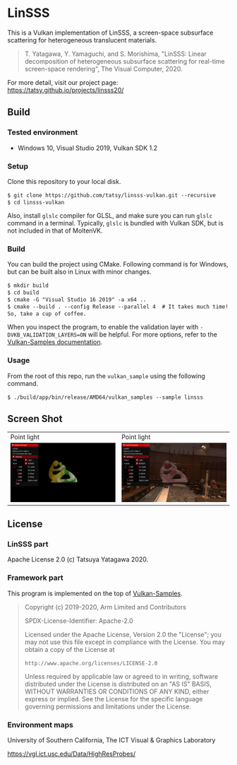 LinSSS
===

This is a Vulkan implementation of LinSSS, a screen-space subsurface scattering for heterogeneous translucent materials.

> T. Yatagawa, Y. Yamaguchi, and S. Morishima, "LinSSS: Linear decomposition of heterogeneous subsurface scattering for real-time screen-space rendering", The Visual Computer, 2020.

For more detail, visit our project page: <https://tatsy.github.io/projects/linsss20/>

Build
---

### Tested environment

- Windows 10, Visual Studio 2019, Vulkan SDK 1.2

### Setup

Clone this repository to your local disk.

```shell
$ git clone https://github.com/tatsy/linsss-vulkan.git --recursive
$ cd linsss-vulkan
```

Also, install `glslc` compiler for GLSL, and make sure you can run `glslc` command in a terminal. Typically, `glslc` is bundled with Vulkan SDK, but is not included in that of MoltenVK.

### Build

You can build the project using CMake. Following command is for Windows, but can be built also in Linux with minor changes.

```shell
$ mkdir build
$ cd build
$ cmake -G "Visual Studio 16 2019" -a x64 ..
$ cmake --build . --config Release --parallel 4  # It takes much time! So, take a cup of coffee.
```

When you inspect the program, to enable the validation layer with `-DVKB_VALIDATION_LAYERS=ON` will be helpful. For more options, refer to the [Vulkan-Samples documentation](https://github.com/KhronosGroup/Vulkan-Samples/tree/master/docs).

### Usage

From the root of this repo, run the `vulkan_sample` using the following command.

```shell
$ ./build/app/bin/release/AMD64/vulkan_samples --sample linsss
```

Screen Shot
---

<table>
  <tr>
    <td width="50%">Point light</td>
    <td width="50%">Point light</td>
  </tr>
  <tr>
    <td><img src="./figures/linsss_heart_point.jpg" alt="linsss-heart-point"/></td>
    <td><img src="./figures/linsss_marble_grace.jpg" alt="linsss-marble-grace"/></td>
  </tr>
</table>

License
---

### LinSSS part

Apache License 2.0 (c) Tatsuya Yatagawa 2020.

### Framework part

This program is implemented on the top of [Vulkan-Samples](https://github.com/KhronosGroup/Vulkan-Samples).

> Copyright (c) 2019-2020, Arm Limited and Contributors
>
> SPDX-License-Identifier: Apache-2.0
>
> Licensed under the Apache License, Version 2.0 the "License";
> you may not use this file except in compliance with the License.
> You may obtain a copy of the License at
>
>     http://www.apache.org/licenses/LICENSE-2.0
>
> Unless required by applicable law or agreed to in writing, software
> distributed under the License is distributed on an "AS IS" BASIS,
> WITHOUT WARRANTIES OR CONDITIONS OF ANY KIND, either express or implied.
> See the License for the specific language governing permissions and
> limitations under the License.

### Environment maps

University of Southern California, The ICT Visual & Graphics Laboratory

<https://vgl.ict.usc.edu/Data/HighResProbes/>
